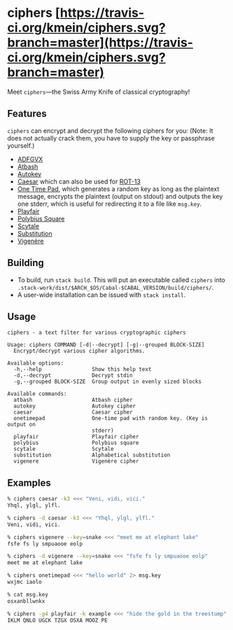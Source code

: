 # ciphers [https://travis-ci.org/kmein/ciphers.svg?branch=master](https://travis-ci.org/kmein/ciphers.svg?branch=master)

Meet `ciphers`—the Swiss Army Knife of classical cryptography!

## Features
`ciphers` can encrypt and decrypt the following ciphers for you:
(Note: It does not actually crack them, you have to supply the key or passphrase yourself.)

* [ADFGVX](https://en.wikipedia.org/wiki/ADFGVX_cipher)
* [Atbash](https://en.wikipedia.org/wiki/Atbash)
* [Autokey](https://en.wikipedia.org/wiki/Autokey_cipher)
* [Caesar](https://en.wikipedia.org/wiki/Caesar_cipher) which can also be used for [ROT-13](https://en.wikipedia.org/wiki/Rot13)
* [One Time Pad](https://en.wikipedia.org/wiki/One-time_pad), which generates a
  random key as long as the plaintext message, encrypts the plaintext (output on
  stdout) and outputs the key one stderr, which is useful for redirecting it to
  a file like `msg.key`.
* [Playfair](https://en.wikipedia.org/wiki/Playfair_cipher)
* [Polybius Square](https://en.wikipedia.org/wiki/Polybius_square)
* [Scytale](https://en.wikipedia.org/wiki/Scytale)
* [Substitution](#)
* [Vigenère](https://en.wikipedia.org/wiki/Vigen%C3%A8re_cipher)

## Building

* To build, run `stack build`. This will put an executable called `ciphers` into
  `.stack-work/dist/$ARCH_$OS/Cabal-$CABAL_VERSION/build/ciphers/`.
* A user-wide installation can be issued with `stack install`.

## Usage

```
ciphers - a text filter for various cryptographic ciphers

Usage: ciphers COMMAND [-d|--decrypt] [-g|--grouped BLOCK-SIZE]
  Encrypt/decrypt various cipher algorithms.

Available options:
  -h,--help                Show this help text
  -d,--decrypt             Decrypt stdin
  -g,--grouped BLOCK-SIZE  Group output in evenly sized blocks

Available commands:
  atbash                   Atbash cipher
  autokey                  Autokey cipher
  caesar                   Caesar cipher
  onetimepad               One-time pad with random key. (Key is output on
                           stderr)
  playfair                 Playfair cipher
  polybius                 Polybius square
  scytale                  Scytale
  substitution             Alphabetical substitution
  vigenere                 Vigenère cipher
```

## Examples

```sh
% ciphers caesar -k3 <<< "Veni, vidi, vici."
Yhql, ylgl, ylfl.

% ciphers -d caesar -k3 <<< "Yhql, ylgl, ylfl."
Veni, vidi, vici.

% ciphers vigenere --key=snake <<< "meet me at elephant lake"
fsfe fs ly smpuaooe eolp

% ciphers -d vigenere --key=snake <<< "fsfe fs ly smpuaooe eolp"
meet me at elephant lake

% ciphers onetimepad <<< "hello world" 2> msg.key
wxjmc iaolo

% cat msg.key
osxanbllwnkx

% ciphers -g4 playfair -k example <<< "hide the gold in the treestump"
IKLM QNLO UGCK TZGX OSXA MOOZ PE
```
